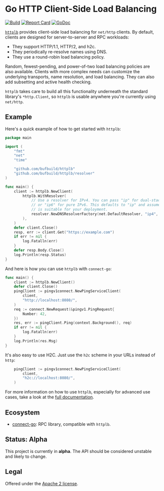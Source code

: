 # Go HTTP Client-Side Load Balancing

[![Build](https://github.com/bufbuild/httplb/actions/workflows/ci.yaml/badge.svg?branch=main)](https://github.com/bufbuild/httplb/actions/workflows/ci.yaml)
[![Report Card](https://goreportcard.com/badge/github.com/bufbuild/httplb)](https://goreportcard.com/report/github.com/bufbuild/httplb)
[![GoDoc](https://pkg.go.dev/badge/github.com/bufbuild/httplb.svg)](https://pkg.go.dev/github.com/bufbuild/httplb)

[`httplb`](https://pkg.go.dev/github.com/bufbuild/httplb)
provides client-side load balancing for `net/http` clients. By default,
clients are designed for server-to-server and RPC workloads:

* They support HTTP/1.1, HTTP/2, and h2c.
* They periodically re-resolve names using DNS.
* They use a round-robin load balancing policy.

Random, fewest-pending, and power-of-two load balancing policies are also available.
Clients with more complex needs can customize the underlying transports, name
resolution, and load balancing. They can also add subsetting and active health
checking.

`httplb` takes care to build all this functionality underneath the standard library's
`*http.Client`, so `httplb` is usable anywhere you're currently using `net/http`.

## Example

Here's a quick example of how to get started with `httplb`:

```go
package main

import (
	"fmt"
	"net"
	"time"

	"github.com/bufbuild/httplb"
	"github.com/bufbuild/httplb/resolver"
)

func main() {
	client := httplb.NewClient(
		httplb.WithResolver(
			// Use a resolver for IPv4. You can pass "ip" for dual-stack setups,
			// or "ip6" for pure IPv6. This defaults to "ip" and assumes IPv6
			// is suitable for your deployment.
			resolver.NewDNSResolverFactory(net.DefaultResolver, "ip4", 5*time.Minute),
		),
	)
	defer client.Close()
	resp, err := client.Get("https://example.com")
	if err != nil {
		log.Fatalln(err)
	}
	defer resp.Body.Close()
	log.Println(resp.Status)
}
```

And here is how you can use `httplb` with `connect-go`:

```go
func main() {
	client := httplb.NewClient()
	defer client.Close()
	pingClient := pingv1connect.NewPingServiceClient(
		client,
		"http://localhost:8080/",
	)
	req := connect.NewRequest(&pingv1.PingRequest{
		Number: 42,
	})
	res, err := pingClient.Ping(context.Background(), req)
	if err != nil {
		log.Fatalln(err)
	}
	log.Println(res.Msg)
}
```

It's also easy to use H2C. Just use the `h2c` scheme in your URLs instead of `http`:

```go
	pingClient := pingv1connect.NewPingServiceClient(
		client,
		"h2c://localhost:8080/",
	)
```

For more information on how to use `httplb`, especially for advanced use cases, take
a look at the [full documentation](https://pkg.go.dev/github.com/bufbuild/httplb).

## Ecosystem

* [connect-go](https://github.com/bufbuild/connect-go): RPC library, compatible with `httplb`.

## Status: Alpha

This project is currently in **alpha**. The API should be considered unstable and likely to change.

## Legal

Offered under the [Apache 2 license][badges_license].

[badges_license]: https://github.com/bufbuild/knit-go/blob/main/LICENSE
